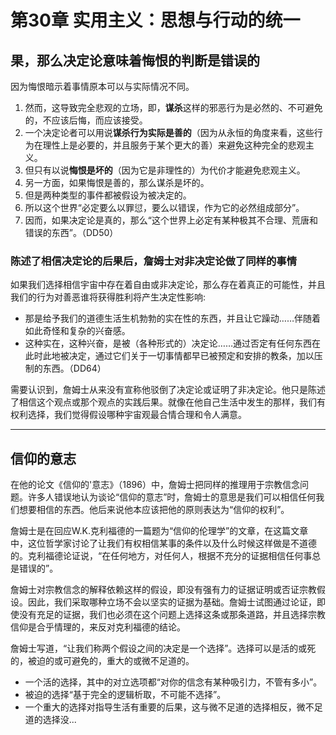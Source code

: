 # 第30章 实用主义：思想与行动的统一

## 果，那么决定论意味着悔恨的判断是错误的

因为悔恨暗示着事情原本可以与实际情况不同。  

1. 然而，这导致完全悲观的立场，即，**谋杀**这样的邪恶行为是必然的、不可避免的，不应该后悔，而应该接受。
2. 一个决定论者可以用说**谋杀行为实际是善的**（因为从永恒的角度来看，这些行为在理性上是必要的，并且服务于某个更大的善）来避免这种完全的悲观主义。
3. 但只有以说**悔恨是坏的**（因为它是非理性的）为代价才能避免悲观主义。
4. 另一方面，如果悔恨是善的，那么谋杀是坏的。
5. 但是两种类型的事件都被假设为被决定的。
6. 所以这个世界“必定要么以罪愆，要么以错误，作为它的必然组成部分”。
7. 因而，如果决定论是真的，那么“这个世界上必定有某种极其不合理、荒唐和错误的东西”。（DD50）

### 陈述了相信决定论的后果后，詹姆士对非决定论做了同样的事情

如果我们选择相信宇宙中存在着自由或非决定论，那么存在着真正的可能性，并且我们的行为对善恶谁将获得胜利将产生决定性影响:  
- 那是给予我们的道德生活生机勃勃的实在性的东西，并且让它躁动……伴随着如此奇怪和复杂的兴奋感。  
- 这种实在，这种兴奋，是被（各种形式的）决定论……通过否定有任何东西在此时此地被决定，通过它们关于一切事情都早已被预定和安排的教条，加以压制的东西。（DD64）  

需要认识到，詹姆士从来没有宣称他驳倒了决定论或证明了非决定论。他只是陈述了相信这个观点或那个观点的实践后果。就像在他自己生活中发生的那样，我们有权利选择，我们觉得假设哪种宇宙观最合情合理和令人满意。

---

## 信仰的意志

在他的论文《信仰的'意志》（1896）中，詹姆士把同样的推理用于宗教信念问题。许多人错误地认为谈论“信仰的意志”时，詹姆士的意思是我们可以相信任何我们想要相信的东西。他后来说他本应该把他的原则表达为“信仰的权利”。

詹姆士是在回应W.K.克利福德的一篇题为“信仰的伦理学”的文章，在这篇文章中，这位哲学家讨论了让我们有权相信某事的条件以及什么时候这样做是不道德的。克利福德论证说，“在任何地方，对任何人，根据不充分的证据相信任何事总是错误的”。

詹姆士对宗教信念的解释依赖这样的假设，即没有强有力的证据证明或否证宗教假设。因此，我们采取哪种立场不会以坚实的证据为基础。詹姆士试图通过论证，即使没有充足的证据，我们也必须在这个问题上选择这条或那条道路，并且选择宗教信仰是合乎情理的，来反对克利福德的结论。

詹姆士写道，“让我们称两个假设之间的决定是一个选择”。选择可以是活的或死的，被迫的或可避免的，重大的或微不足道的。  
- 一个活的选择，其中的对立选项都“对你的信念有某种吸引力，不管有多小”。  
- 被迫的选择“基于完全的逻辑析取，不可能不选择”。  
- 一个重大的选择对指导生活有重要的后果，这与微不足道的选择相反，微不足道的选择没...